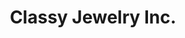 ---
title: "Classy Jewelry Inc."
url: /manhattan-community-board-4/classy-jewelry-inc/
shop: Großhandel
---